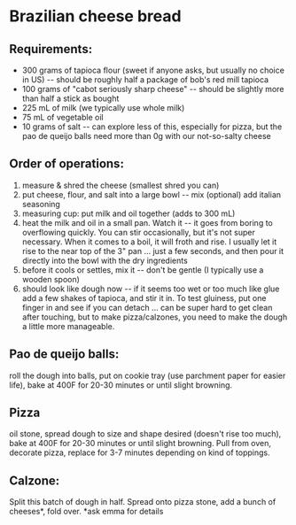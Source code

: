 # Brazilian cheese bread

## Requirements:

* 300 grams of tapioca flour (sweet if anyone asks, but usually no choice
in US) -- should be roughly half a package of bob's red mill tapioca
* 100 grams of "cabot seriously sharp cheese" -- should be slightly more
than half a stick as bought
* 225 mL of milk (we typically use whole milk)
* 75 mL of vegetable oil
* 10 grams of salt -- can explore less of this, especially for pizza, but
the pao de queijo balls need more than 0g with our not-so-salty cheese

## Order of operations:

1. measure & shred the cheese (smallest shred you can)
2. put cheese, flour, and salt into a large bowl -- mix
(optional) add italian seasoning
3. measuring cup: put milk and oil together (adds to 300 mL)
4. heat the milk and oil in a small pan. Watch it -- it goes from
boring to overflowing quickly. You can stir occasionally, but it's not
super necessary. When it comes to a boil, it will froth and rise. I
usually let it rise to the near top of the 3" pan ... just a few
seconds, and then pour it directly into the bowl with the dry
ingredients
5. before it cools or settles, mix it -- don't be gentle (I typically
use a wooden spoon)
6. should look like dough now -- if it seems too wet or too much like
glue add a few shakes of tapioca, and stir it in. To test gluiness, put
one finger in and see if you can detach ... can be super hard to get clean
after touching, but to make pizza/calzones, you need to make the dough a
little more manageable.

## Pao de queijo balls:
roll the dough into balls, put on cookie tray (use parchment paper for
easier life), bake at 400F for 20-30 minutes or until slight browning.

## Pizza
oil stone, spread dough to size and shape desired (doesn't rise too
much), bake at 400F for 20-30 minutes or until slight browning. Pull
from oven, decorate pizza, replace for 3-7 minutes depending on kind of
toppings.

## Calzone:
Split this batch of dough in half. Spread onto pizza stone, add a bunch
of cheeses*, fold over. *ask emma for details

